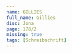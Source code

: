 ```yaml
---
name: GILLIES
full_name: Gillies
disc: Jona
page: 178/2
missing: true
tags: [Schreibschrift]
---
```

